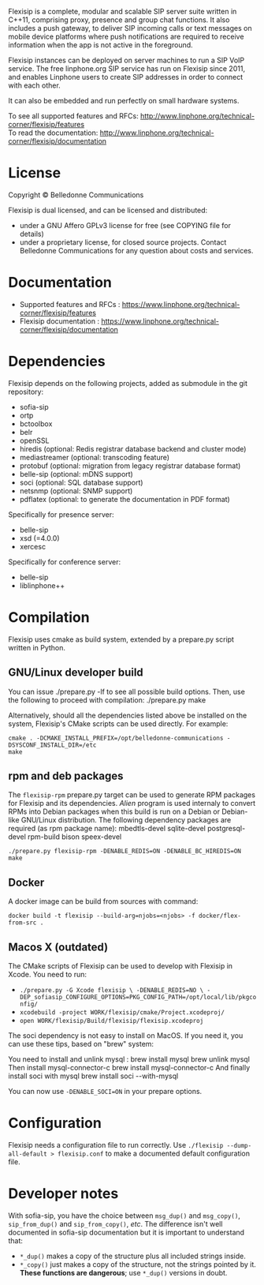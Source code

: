 Flexisip is a complete, modular and scalable SIP server suite written in C++11, comprising proxy, presence and group chat functions.
It also includes a push gateway, to deliver SIP incoming calls or text messages on mobile device platforms where push notifications are required to receive information when the app is not active in the foreground.

Flexisip instances can be deployed on server machines to run a SIP VoIP service. 
The free linphone.org SIP service has run on Flexisip since 2011, and enables Linphone users to create SIP addresses in order to connect with each other.

It can also be embedded and run perfectly on small hardware systems.

To see all supported features and RFCs: http://www.linphone.org/technical-corner/flexisip/features <br/>
To read the documentation: http://www.linphone.org/technical-corner/flexisip/documentation

# License

Copyright © Belledonne Communications

Flexisip is dual licensed, and can be licensed and distributed:
- under a GNU Affero GPLv3 license for free (see COPYING file for details)
- under a proprietary license, for closed source projects. Contact Belledonne Communications for any question about costs and services.

# Documentation

- Supported features and RFCs : https://www.linphone.org/technical-corner/flexisip/features  
- Flexisip documentation : https://www.linphone.org/technical-corner/flexisip/documentation

# Dependencies

Flexisip depends on the following projects, added as submodule in the git repository:
- sofia-sip
- ortp
- bctoolbox
- belr
- openSSL
- hiredis (optional: Redis registrar database backend and cluster mode)
- mediastreamer (optional: transcoding feature)
- protobuf (optional: migration from legacy registrar database format)
- belle-sip (optional: mDNS support)
- soci (optional: SQL database support)
- netsnmp (optional: SNMP support)
- pdflatex (optional: to generate the documentation in PDF format)

Specifically for presence server:
- belle-sip
- xsd (=4.0.0)
- xercesc

Specifically for conference server:
- belle-sip
- liblinphone++


# Compilation

Flexisip uses cmake as build system, extended by a prepare.py script written in Python.

## GNU/Linux developer build

You can issue ./prepare.py -lf to see all possible build options.
Then, use the following to proceed with compilation:
	./prepare.py <build options>
	make

Alternatively, should all the dependencies listed above be installed on the system, Flexisip's CMake scripts
can be used directly. For example:

	cmake . -DCMAKE_INSTALL_PREFIX=/opt/belledonne-communications -DSYSCONF_INSTALL_DIR=/etc
	make

## rpm and deb packages

The `flexisip-rpm` prepare.py target can be used to generate RPM packages for Flexisip and its dependencies.
_Alien_ program is used internaly to convert RPMs into Debian packages when this build is run on a Debian or Debian-like GNU/Linux distribution.
The following dependency packages are required (as rpm package name): 
 mbedtls-devel sqlite-devel postgresql-devel rpm-build bison speex-devel

	./prepare.py flexisip-rpm -DENABLE_REDIS=ON -DENABLE_BC_HIREDIS=ON
	make

## Docker

A docker image can be build from sources with command:

	docker build -t flexisip --build-arg=njobs=<njobs> -f docker/flex-from-src .

## Macos X (outdated)

The CMake scripts of Flexisip can be used to develop with Flexisip in Xcode.
You need to run:
- `./prepare.py -G Xcode flexisip \
	-DENABLE_REDIS=NO \
	-DEP_sofiasip_CONFIGURE_OPTIONS=PKG_CONFIG_PATH=/opt/local/lib/pkgconfig/ `
- `xcodebuild -project WORK/flexisip/cmake/Project.xcodeproj/ `
- `open WORK/flexisip/Build/flexisip/flexisip.xcodeproj`

The soci dependency is not easy to install on MacOS. If you need it, you can use these tips, based on "brew" system:

You need to install and unlink mysql :
brew install mysql
brew unlink mysql
Then install mysql-connector-c
brew install mysql-connector-c
And finally install soci with mysql
brew install soci --with-mysql

You can now use `-DENABLE_SOCI=ON` in your prepare options.

# Configuration

Flexisip needs a configuration file to run correctly.
Use `./flexisip --dump-all-default > flexisip.conf` to make a documented
default configuration file.

# Developer notes

With sofia-sip, you have the choice between `msg_dup()` and `msg_copy()`,
`sip_from_dup()` and `sip_from_copy()`, _etc_.
The difference isn't well documented in sofia-sip documentation but it is
important to understand that:
- `*_dup()` makes a copy of the structure plus all included strings inside.
- `*_copy()` just makes a copy of the structure, not the strings pointed by it. **These functions are
dangerous**; use `*_dup()` versions in doubt.
